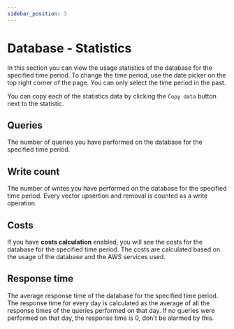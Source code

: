 ```yaml
---
sidebar_position: 3
---
```


# Database - Statistics

In this section you can view the usage statistics of the database for the specified time period. To change the time
period, use the date picker on the top right corner of the page. You can only select the time period in the past.

You can copy each of the statistics data by clicking the `Copy data` button next to the statistic.

## Queries

The number of queries you have performed on the database for the specified time period.

## Write count

The number of writes you have performed on the database for the specified time period. Every vector upsertion and removal
is counted as a write operation.

## Costs

If you have **costs calculation** enabled, you will see the costs for the database for the specified time period. The costs
are calculated based on the usage of the database and the AWS services used.

## Response time

The average response time of the database for the specified time period. The response time for every day is calculated as
the average of all the response times of the queries performed on that day. If no queries were performed on that day, the
response time is 0, don't be alarmed by this.

